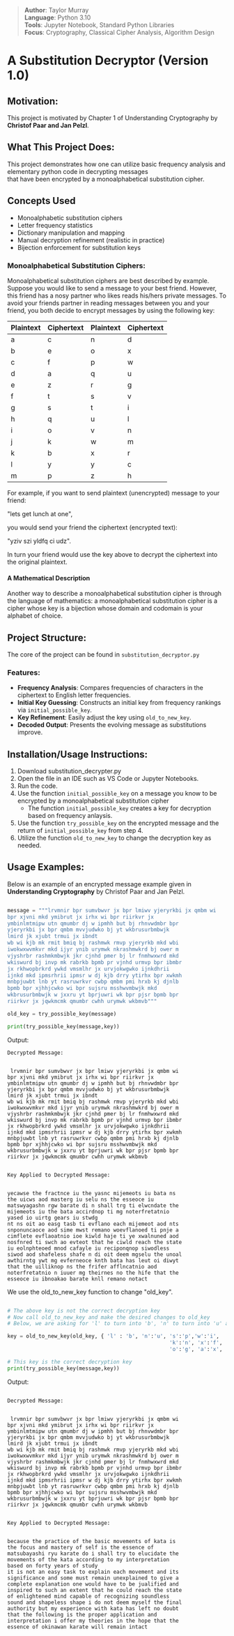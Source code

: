 > **Author**: Taylor Murray  
> **Language**: Python 3.10  
> **Tools**: Jupyter Notebook, Standard Python Libraries  
> **Focus**: Cryptography, Classical Cipher Analysis, Algorithm Design

# A Substitution Decryptor (Version 1.0)

## Motivation: 

This project is motivated by Chapter 1 of Understanding Cryptography by **Christof Paar and Jan Pelzl**. 

## What This Project Does:

This project demonstrates how one can utilize basic frequency analysis and elementary python code in decrypting messages  
that have been encrypted by a monoalphabetical substitution cipher. 

## Concepts Used
- Monoalphabetic substitution ciphers
- Letter frequency statistics
- Dictionary manipulation and mapping
- Manual decryption refinement (realistic in practice)
- Bijection enforcement for substitution keys

### Monoalphabetical Substitution Ciphers:

Monoalphabetical substitution ciphers are best described by example. Suppose you would like to send a message to your best friend.
However, this friend has a nosy partner who likes reads his/hers private messages. To avoid your friends partner 
in reading messages between you and your friend, you both decide to encrypt messages by using the following key:

|Plaintext|Ciphertext|Plaintext|Ciphertext|
|---------|--------|---------|--------|
|    a    |    c   |    n    |    d   |
|    b    |    e   |    o    |    x   |
|    c    |    f   |    p    |    w   |
|    d    |    a   |    q    |    u   |
|    e    |    z   |    r    |    g   |
|    f    |    t   |    s    |    v   |
|    g    |    s   |    t    |    i   |
|    h    |    q   |    u    |    l   |
|    i    |    o   |    v    |    n   |
|    j    |    k   |    w    |    m   |
|    k    |    b   |    x    |    r   |
|    l    |    y   |    y    |    c   |
|    m    |    p   |    z    |    h   |

For example, if you want to send plaintext (unencrypted) message to your friend:    

"lets get lunch at one",  

you would send your friend the ciphertext (encrypted text):  

"yziv szi yldfq ci udz".  

In turn your friend would use the key above to decrypt the ciphertext into the original
plaintext.

#### A Mathematical Description

Another way to describe a monoalphabetical substitution cipher is through the language of mathematics:
a monoalphabetical substitution cipher is a cipher whose key is a bijection whose domain and codomain is 
your alphabet of choice.

## Project Structure:

The core of the project can be found in `substitution_decryptor.py`

### Features:

- **Frequency Analysis**: Compares frequencies of characters in the ciphertext to English letter frequencies.
- **Initial Key Guessing**: Constructs an initial key from frequency rankings via `initial_possible_key`.
- **Key Refinement**: Easily adjust the key using `old_to_new_key`.
- **Decoded Output**: Presents the evolving message as substitutions improve.

## Installation/Usage Instructions: 

1. Download substitution_decrypter.py
2. Open the file in an IDE such as VS Code or Jupyter Notebooks.
3. Run the code.
4. Use the function `initial_possible_key` on a message you know to be encrypted by a monoalphabetical substitution cipher
    - The function `initial_possible_key` creates a key for decryption based on frequency anlaysis.
5. Use the function `try_possible_key` on the encrypted message and the return of `initial_possible_key` from step 4.
6. Utilize the function `old_to_new_key` to change the decryption key as needed.

## Usage Examples:

Below is an example of an encrypted message example given in **Understanding Cryptography** by Christof Paar and Jan Pelzl. 

``` python

message = """lrvmnir bpr sumvbwvr jx bpr lmiwv yjeryrkbi jx qmbm wi
bpr xjvni mkd ymibrut jx irhx wi bpr riirkvr jx
ymbinlmtmipw utn qmumbr dj w ipmhh but bj rhnvwdmbr bpr
yjeryrkbi jx bpr qmbm mvvjudwko bj yt wkbrusurbmbwjk
lmird jk xjubt trmui jx ibndt
wb wi kjb mk rmit bmiq bj rashmwk rmvp yjeryrkb mkd wbi
iwokwxwvmkvr mkd ijyr ynib urymwk nkrashmwkrd bj ower m
vjyshrbr rashmkmbwjk jkr cjnhd pmer bj lr fnmhwxwrd mkd
wkiswurd bj invp mk rabrkb bpmb pr vjnhd urmvp bpr ibmbr
jx rkhwopbrkrd ywkd vmsmlhr jx urvjokwgwko ijnkdhrii
ijnkd mkd ipmsrhrii ipmsr w dj kjb drry ytirhx bpr xwkmh
mnbpjuwbt lnb yt rasruwrkvr cwbp qmbm pmi hrxb kj djnlb
bpmb bpr xjhhjcwko wi bpr sujsru msshwvmbwjk mkd
wkbrusurbmbwjk w jxxru yt bprjuwri wk bpr pjsr bpmb bpr
riirkvr jx jqwkmcmk qmumbr cwhh urymwk wkbmvb"""

old_key = try_possible_key(message)

print(try_possible_key(message,key))

```

Output:
``` output
Decrypted Message: 


 lrvmnir bpr sumvbwvr jx bpr lmiwv yjeryrkbi jx qmbm wi
bpr xjvni mkd ymibrut jx irhx wi bpr riirkvr jx
ymbinlmtmipw utn qmumbr dj w ipmhh but bj rhnvwdmbr bpr
yjeryrkbi jx bpr qmbm mvvjudwko bj yt wkbrusurbmbwjk
lmird jk xjubt trmui jx ibndt
wb wi kjb mk rmit bmiq bj rashmwk rmvp yjeryrkb mkd wbi
iwokwxwvmkvr mkd ijyr ynib urymwk nkrashmwkrd bj ower m
vjyshrbr rashmkmbwjk jkr cjnhd pmer bj lr fnmhwxwrd mkd
wkiswurd bj invp mk rabrkb bpmb pr vjnhd urmvp bpr ibmbr
jx rkhwopbrkrd ywkd vmsmlhr jx urvjokwgwko ijnkdhrii
ijnkd mkd ipmsrhrii ipmsr w dj kjb drry ytirhx bpr xwkmh
mnbpjuwbt lnb yt rasruwrkvr cwbp qmbm pmi hrxb kj djnlb
bpmb bpr xjhhjcwko wi bpr sujsru msshwvmbwjk mkd
wkbrusurbmbwjk w jxxru yt bprjuwri wk bpr pjsr bpmb bpr
riirkvr jx jqwkmcmk qmumbr cwhh urymwk wkbmvb


Key Applied to Decrypted Message: 


yecawse the fractnce iu the yasnc mijemeots iu bata ns
the uicws aod masterg iu selu ns the esseoce iu
matswyagashn rgw barate di n shall trg ti elwcndate the
mijemeots iu the bata accirdnop ti mg noterfretatnio
yased io uirtg gears iu stwdg
nt ns oit ao easg tasb ti evflano each mijemeot aod nts
snponuncaoce aod sime mwst remano woevflanoed ti pnje a
cimflete evflaoatnio ioe kiwld haje ti ye xwalnuned aod
nosfnred ti swch ao evteot that he ciwld reach the state
iu eolnphteoed mnod cafayle iu reciponqnop siwodless
siwod aod shafeless shafe n di oit deem mgselu the unoal
awthirntg ywt mg evferneoce knth bata has leut oi diwyt
that the uilliknop ns the frifer afflncatnio aod
noterfretatnio n iuuer mg theirnes no the hife that the
esseoce iu ibnoakao barate knll remano notact
```

We use the old_to_new_key function to change "old_key".

``` python

# The above key is not the correct decryption key
# Now call old_to_new_key and make the desired changes to old_key
# Below, we are asking for 'l' to turn into 'b', 'n' to turn into 'u' and so on...

key = old_to_new_key(old_key, { 'l' : 'b', 'n':'u', 's':'p','w':'i', 
                                                    'k':'n', 'x':'f', 'q':'k', 't':'y', 'e':'v',
                                                    'o':'g', 'a':'x', 'g':'z'})

# This key is the correct decryption key
print(try_possible_key(message,key))

```
Output:
``` output

Decrypted Message: 


 lrvmnir bpr sumvbwvr jx bpr lmiwv yjeryrkbi jx qmbm wi
bpr xjvni mkd ymibrut jx irhx wi bpr riirkvr jx
ymbinlmtmipw utn qmumbr dj w ipmhh but bj rhnvwdmbr bpr
yjeryrkbi jx bpr qmbm mvvjudwko bj yt wkbrusurbmbwjk
lmird jk xjubt trmui jx ibndt
wb wi kjb mk rmit bmiq bj rashmwk rmvp yjeryrkb mkd wbi
iwokwxwvmkvr mkd ijyr ynib urymwk nkrashmwkrd bj ower m
vjyshrbr rashmkmbwjk jkr cjnhd pmer bj lr fnmhwxwrd mkd
wkiswurd bj invp mk rabrkb bpmb pr vjnhd urmvp bpr ibmbr
jx rkhwopbrkrd ywkd vmsmlhr jx urvjokwgwko ijnkdhrii
ijnkd mkd ipmsrhrii ipmsr w dj kjb drry ytirhx bpr xwkmh
mnbpjuwbt lnb yt rasruwrkvr cwbp qmbm pmi hrxb kj djnlb
bpmb bpr xjhhjcwko wi bpr sujsru msshwvmbwjk mkd
wkbrusurbmbwjk w jxxru yt bprjuwri wk bpr pjsr bpmb bpr
riirkvr jx jqwkmcmk qmumbr cwhh urymwk wkbmvb


Key Applied to Decrypted Message: 


because the practice of the basic movements of kata is
the focus and mastery of self is the essence of
matsubayashi ryu karate do i shall try to elucidate the
movements of the kata according to my interpretation
based on forty years of study
it is not an easy task to explain each movement and its
significance and some must remain unexplained to give a
complete explanation one would have to be jualified and
inspired to such an extent that he could reach the state
of enlightened mind capable of recognizing soundless
sound and shapeless shape i do not deem myself the final
authority but my experience with kata has left no doubt
that the following is the proper application and
interpretation i offer my theories in the hope that the
essence of okinawan karate will remain intact
```

